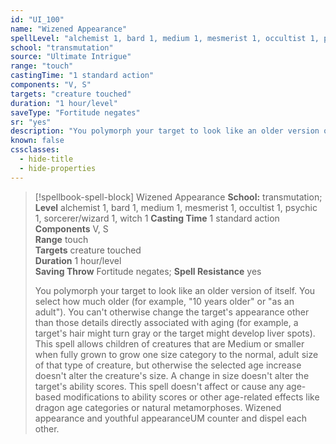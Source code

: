 ```yaml
---
id: "UI_100"
name: "Wizened Appearance"
spellLevel: "alchemist 1, bard 1, medium 1, mesmerist 1, occultist 1, psychic 1, sorcerer/wizard 1, witch 1"
school: "transmutation"
source: "Ultimate Intrigue"
range: "touch"
castingTime: "1 standard action"
components: "V, S"
targets: "creature touched"
duration: "1 hour/level"
saveType: "Fortitude negates"
sr: "yes"
description: "You polymorph your target to look like an older version of itself. You select how much older (for example, \"10 years older\" or \"as an adult\"). You can't otherwise change the target's appearance other than those details directly associated with aging (for example, a target's hair might turn gray or the target might develop liver spots). This spell allows children of creatures that are Medium or smaller when fully grown to grow one size category to the normal, adult size of that type of creature, but otherwise the selected age increase doesn't alter the creature's size. A change in size doesn't alter the target's ability scores. This spell doesn't affect or cause any age-based modifications to ability scores or other age-related effects like dragon age categories or natural metamorphoses.  Wizened appearance and youthful appearanceUM counter and dispel each other."
known: false
cssclasses:
  - hide-title
  - hide-properties
---
```


> [!spellbook-spell-block] Wizened Appearance
> **School:** transmutation; **Level** alchemist 1, bard 1, medium 1, mesmerist 1, occultist 1, psychic 1, sorcerer/wizard 1, witch 1
> **Casting Time** 1 standard action  
> **Components** V, S  
> **Range** touch  
> **Targets** creature touched  
> **Duration** 1 hour/level  
> **Saving Throw** Fortitude negates; **Spell Resistance** yes
> 
> You polymorph your target to look like an older version of itself. You select how much older (for example, "10 years older" or "as an adult"). You can't otherwise change the target's appearance other than those details directly associated with aging (for example, a target's hair might turn gray or the target might develop liver spots). This spell allows children of creatures that are Medium or smaller when fully grown to grow one size category to the normal, adult size of that type of creature, but otherwise the selected age increase doesn't alter the creature's size. A change in size doesn't alter the target's ability scores. This spell doesn't affect or cause any age-based modifications to ability scores or other age-related effects like dragon age categories or natural metamorphoses.  Wizened appearance and youthful appearanceUM counter and dispel each other.